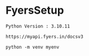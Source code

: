 # FyersSetup

```
Python Version : 3.10.11

https://myapi.fyers.in/docsv3
```

```
python -m venv myenv
```